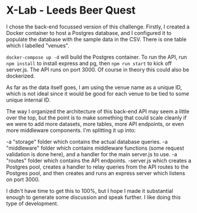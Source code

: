 # X-Lab - Leeds Beer Quest

I chose the back-end focussed version of this challenge. Firstly, I created a Docker container to host a Postgres database, and I configured it to populate the database with the sample data in the CSV. There is one table which I labelled "venues".

`docker-compose up -d` will build the Postgres container. To run the API, run `npm install` to install express and pg, then `npm run start` to kick off server.js. The API runs on port 3000. Of course in theory this could also be dockerized.

As far as the data itself goes, I am using the venue name as a unique ID, which is not ideal since it would be good for each venue to be tied to some unique internal ID.

The way I organized the architecture of this back-end API may seem a little over the top, but the point is to make something that could scale cleanly if we were to add more datasets, more tables, more API endpoints, or even more middleware components. I'm splitting it up into:

-a "storage" folder which contains the actual database queries. 
-a "middleware" folder which contains middleware functions (some request validation is done here), and a handler for the main server.js to use.
-a "routes" folder which contains the API endpoints.
-server.js which creates a Postgres pool, creates a handler to relay queries from the API routes to the Postgres pool, and then creates and runs an express server which listens on port 3000.

I didn't have time to get this to 100%, but I hope I made it substantial enough to generate some discussion and speak further. I like doing this type of development.
